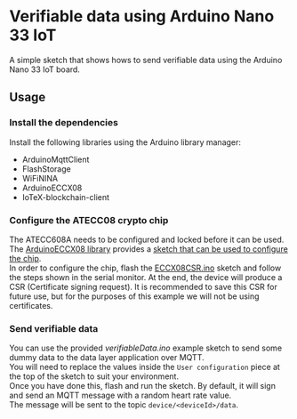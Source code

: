 # Verifiable data using Arduino Nano 33 IoT

A simple sketch that shows hows to send verifiable data using the Arduino Nano 33 IoT board.  

## Usage

### Install the dependencies

Install the following libraries using the Arduino library manager:  

- ArduinoMqttClient
- FlashStorage
- WiFiNINA
- ArduinoECCX08
- IoTeX-blockchain-client

### Configure the ATECC08 crypto chip

The ATECC608A needs to be configured and locked before it can be used.  
The [ArduinoECCX08 library](https://github.com/arduino-libraries/ArduinoECCX08) provides a [sketch that can be used to configure the chip](https://github.com/arduino-libraries/ArduinoECCX08/blob/master/examples/Tools/ECCX08CSR/ECCX08CSR.ino).  
In order to configure the chip, flash the [ECCX08CSR.ino](https://github.com/arduino-libraries/ArduinoECCX08/blob/master/examples/Tools/ECCX08CSR/ECCX08CSR.ino) sketch and follow the steps shown in the serial monitor. At the end, the device will produce a CSR (Certificate signing request). It is recommended to save this CSR for future use, but for the purposes of this example we will not be using certificates.  

### Send verifiable data

You can use the provided *verifiableData.ino* example sketch to send some dummy data to the data layer application over MQTT.  
You will need to replace the values inside the `User configuration` piece at the top of the sketch to suit your environment.  
Once you have done this, flash and run the sketch. By default, it will sign and send an MQTT message with a random heart rate value.  
The message will be sent to the topic `device/<deviceId>/data`.  

